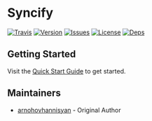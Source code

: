 # Syncify

[![Travis][badge-img:travis]][badge-link:travis]
[![Version][badge-img:version]][badge-link:version]
[![Issues][badge-img:issues]][badge-link:issues]
[![License][badge-img:license]][badge-link:license]
[![Deps][badge-img:deps]][badge-link:deps]

## Getting Started

Visit the [Quick Start Guide][link:quickstart] to get started.

## Maintainers

- [arnohovhannisyan](https://github.com/arnohovhannisyan) - Original Author

<!-- Documentation References -->

[link:quickstart]: https://github.com/arnohovhannisyan/vscode-syncify/wiki/Quick-Start

<!-- Badge References -->

[badge-img:travis]: https://img.shields.io/travis/com/arnohovhannisyan/vscode-syncify
[badge-img:version]: https://vsmarketplacebadge.apphb.com/version/arnohovhannisyan.syncify.svg
[badge-img:issues]: https://img.shields.io/github/issues/arnohovhannisyan/vscode-syncify.svg
[badge-img:license]: https://img.shields.io/github/license/arnohovhannisyan/vscode-syncify
[badge-img:deps]: https://img.shields.io/david/arnohovhannisyan/vscode-syncify
[badge-link:travis]: https://travis-ci.com/arnohovhannisyan/vscode-syncify
[badge-link:version]: https://marketplace.visualstudio.com/items?itemName=arnohovhannisyan.syncify
[badge-link:issues]: https://github.com/arnohovhannisyan/vscode-syncify/issues
[badge-link:license]: https://github.com/arnohovhannisyan/vscode-syncify/blob/master/LICENSE
[badge-link:deps]: https://david-dm.org/arnohovhannisyan/vscode-syncify
